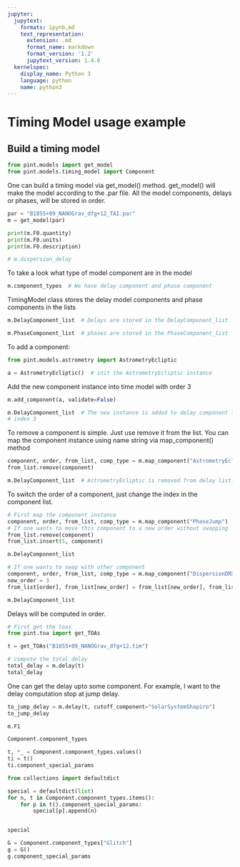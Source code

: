 ```yaml
---
jupyter:
  jupytext:
    formats: ipynb,md
    text_representation:
      extension: .md
      format_name: markdown
      format_version: '1.2'
      jupytext_version: 1.4.0
  kernelspec:
    display_name: Python 3
    language: python
    name: python3
---
```


# Timing Model usage example


## Build a timing model

```python
from pint.models import get_model
from pint.models.timing_model import Component
```

One can build a timing model via get_model() method. get_model() will make the model according to the .par file. All the model components, delays or phases, will be stored in order.

```python
par = "B1855+09_NANOGrav_dfg+12_TAI.par"
m = get_model(par)
```


```python
print(m.F0.quantity)
print(m.F0.units)
print(m.F0.description)
```

```python
# m.dispersion_delay
```

To take a look what type of model component are in the model

```python
m.component_types  # We have delay component and phase component
```

TimingModel class stores the delay model components and phase components in the lists

```python
m.DelayComponent_list  # Delays are stored in the DelayComponent_list
```

```python
m.PhaseComponent_list  # phases are stored in the PhaseComponent_list
```

To add a component:

```python
from pint.models.astrometry import AstrometryEcliptic
```

```python
a = AstrometryEcliptic()  # init the AstrometryEcliptic instance
```

Add the new component instance into time model with order 3

```python
m.add_component(a, validate=False)
```

```python
m.DelayComponent_list  # The new instance is added to delay component list
# index 3
```

To remove a component is simple. Just use remove it from the list. You can map the component instance using name string via map_component() method

```python
component, order, from_list, comp_type = m.map_component("AstrometryEcliptic")
from_list.remove(component)
```

```python
m.DelayComponent_list  # AstrometryEcliptic is removed from delay list.
```

To switch the order of a component, just change the index in the component list.

```python
# First map the component instance
component, order, from_list, comp_type = m.map_component("PhaseJump")
# If one wants to move this component to a new order without swapping
from_list.remove(component)
from_list.insert(5, component)
```

```python
m.DelayComponent_list
```

```python
# If one wants to swap with other component
component, order, from_list, comp_type = m.map_component("DispersionDMX")
new_order = 3
from_list[order], from_list[new_order] = from_list[new_order], from_list[order]
```

```python
m.DelayComponent_list
```

Delays will be computed in order.

```python
# First get the toas
from pint.toa import get_TOAs

t = get_TOAs("B1855+09_NANOGrav_dfg+12.tim")
```

```python
# compute the total delay
total_delay = m.delay(t)
total_delay
```

One can get the delay upto some component. For example, I want to the delay computation stop at jump delay.

```python
to_jump_delay = m.delay(t, cutoff_component="SolarSystemShapiro")
to_jump_delay
```

```python
m.F1
```

```python
Component.component_types
```

```python
t, *_ = Component.component_types.values()
ti = t()
ti.component_special_params
```

```python
from collections import defaultdict

special = defaultdict(list)
for n, t in Component.component_types.items():
    for p in t().component_special_params:
        special[p].append(n)


special
```

```python
G = Component.component_types["Glitch"]
g = G()
g.component_special_params
```
